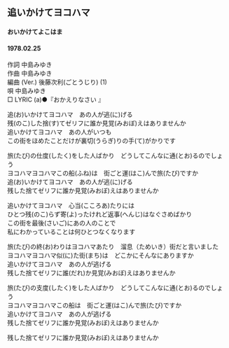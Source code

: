 ## 追いかけてヨコハマ
#### おいかけてよこはま
#### 1978.02.25


作詞         中島みゆき  
作曲         中島みゆき  
編曲 (Ver.)  後藤次利(ごとうじり) (1)  
唄           中島みゆき  
□ LYRIC (a)●『おかえりなさい 』  


追(お)いかけてヨコハマ　あの人が逃(に)げる  
残(のこ)した捨(す)てゼリフに誰か見覚(みおぼ)えはありませんか  
追いかけてヨコハマ　あの人がいつも  
この街をほめたことだけが裏切(うらぎ)りの手(て)がかりです  
  
旅(たび)の仕度(したく)をした人ばかり　どうしてこんなに通(とお)るのでしょう  
ヨコハマヨコハマこの船(ふね)は　街ごと運(はこ)んで旅(たび)ですか  
追(お)いかけてヨコハマ　あの人が逃(に)げる  
残した捨てゼリフに誰か見覚(みおぼ)えはありませんか  
  
追いかけてヨコハマ　心当(こころあ)たりには  
ひとつ残(のこ)らず寄(よ)ったけれど返事(へんじ)はなぐさめばかり  
この街を最後(さいご)にあの人のことで  
私にわかっていることは何ひとつなくなります  
  
旅(たび)の終(お)わりはヨコハマあたり　溜息（ためいき）街だと言いました  
ヨコハマヨコハマ似(に)た街(まち)は　どこかにそんなにありますか  
追いかけてヨコハマ　あの人が逃げる  
残した捨てゼリフに誰(だれ)か見覚(みおぼ)えはありませんか  
  
旅(たび)の支度(したく)をした人ばかり　どうしてこんなに通(とお)るのでしょう  
ヨコハマヨコハマこの船は　街ごと運(はこ)んで旅(たび)ですか  
追いかけてヨコハマ　あの人が逃げる  
残した捨てゼリフに誰か見覚(みおぼ)えはありませんか  
  
残した捨てゼリフに誰か見覚(みおぼ)えはありませんか  